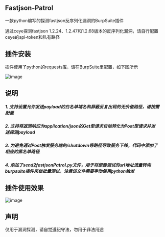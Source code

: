 ## Fastjson-Patrol

一款python编写的探测fastjson反序列化漏洞的BurpSuite插件

通过ceye探测fastjson 1.2.24、1.2.47和1.2.68版本的反序列化漏洞，请自行配置ceye的api-token和私有路径

## 插件安装

插件使用了python的requests库，请在BurpSuite里配置，如下图所示

![image](https://user-images.githubusercontent.com/20917372/115944170-bf121a00-a4e6-11eb-8dbb-2da5edd55f70.png)


## 说明

##### 1. 支持设置允许发送payload的白名单域名和屏蔽反复出现的无价值路径，请按需配置

##### 2. 支持将返回响应为application/json的Get型请求自动转化为Post型请求并发送探测payload

##### 3. 为避免通过Post触发服务端的/shutdown等路径导致服务下线，代码中添加了相应的黑名单路径

##### 4. 添加了send2fastjsonPatrol.py文件，用于将想要测试的url地址流量转向burpsuite插件来做批量测试，注意该文件需要手动使用python触发


## 插件使用效果

![image](https://user-images.githubusercontent.com/20917372/110191993-8e0e5500-7e66-11eb-9bfc-1d250743aef5.png)


## 声明

仅用于漏洞探测，请自觉遵纪守法，勿用于非法用途
